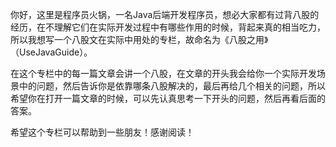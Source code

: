 你好，这里是程序员火锅，一名Java后端开发程序员，想必大家都有过背八股的经历，在不理解它们在实际开发过程中有哪些作用的时候，背起来真的相当吃力，所以我想写一个八股文在实际中用处的专栏，故命名为《八股之用》（UseJavaGuide）。

在这个专栏中的每一篇文章会讲一个八股，在文章的开头我会给你一个实际开发场景中的问题，然后告诉你是依靠哪条八股解决的，最后再给几个相关的问题，所以希望你在打开一篇文章的时候，可以先认真思考一下开头的问题，然后再看后面的答案。

希望这个专栏可以帮助到一些朋友！感谢阅读！
